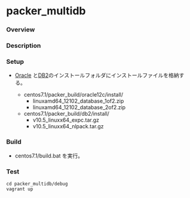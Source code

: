 # packer_multidb

### Overview

### Description

### Setup

- [Oracle](./centos7.1/packer_build/oracle12c/install) と[DB2](./centos7.1/packer_build/db2/install)のインストールフォルダにインストールファイルを格納する。

    - centos7.1/packer_build/oracle12c/install/
        - linuxamd64_12102_database_1of2.zip
        - linuxamd64_12102_database_2of2.zip
    - centos7.1/packer_build/db2/install/
        - v10.5_linuxx64_expc.tar.gz
        - v10.5_linuxx64_nlpack.tar.gz
        
### Build

- centos7.1/build.bat を実行。

### Test

```
cd packer_multidb/debug
vagrant up
```
